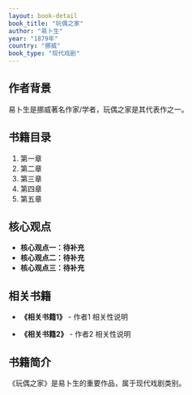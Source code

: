 ```yaml
---
layout: book-detail
book_title: "玩偶之家"
author: "易卜生"
year: "1879年"
country: "挪威"
book_type: "现代戏剧"
---
```


## 作者背景

易卜生是挪威著名作家/学者，玩偶之家是其代表作之一。

## 书籍目录

1. 第一章
2. 第二章
3. 第三章
4. 第四章
5. 第五章

## 核心观点

- **核心观点一：待补充**
- **核心观点二：待补充**
- **核心观点三：待补充**

## 相关书籍

- **《相关书籍1》** - 作者1
  相关性说明

- **《相关书籍2》** - 作者2
  相关性说明


## 书籍简介

《玩偶之家》是易卜生的重要作品，属于现代戏剧类别。
